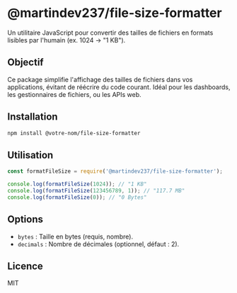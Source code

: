# @martindev237/file-size-formatter

Un utilitaire JavaScript pour convertir des tailles de fichiers en formats lisibles par l'humain (ex. 1024 → "1 KB").

## Objectif
Ce package simplifie l'affichage des tailles de fichiers dans vos applications, évitant de réécrire du code courant. Idéal pour les dashboards, les gestionnaires de fichiers, ou les APIs web.

## Installation
```bash
npm install @votre-nom/file-size-formatter
```

## Utilisation
```javascript
const formatFileSize = require('@martindev237/file-size-formatter');

console.log(formatFileSize(1024)); // "1 KB"
console.log(formatFileSize(123456789, 1)); // "117.7 MB"
console.log(formatFileSize(0)); // "0 Bytes"
```

## Options
- `bytes` : Taille en bytes (requis, nombre).
- `decimals` : Nombre de décimales (optionnel, défaut : 2).

## Licence
MIT